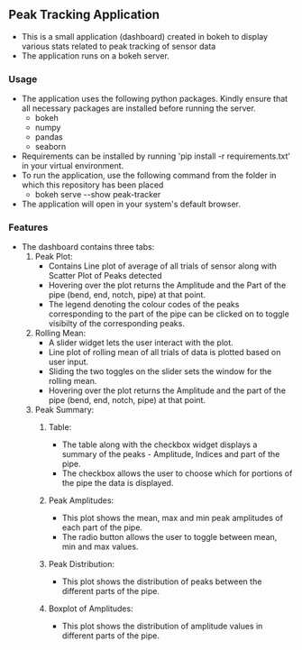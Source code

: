 ## Peak Tracking Application

* This is a small application (dashboard) created in bokeh to display various stats related to peak tracking of sensor data
* The application runs on a bokeh server. 
  
### Usage

* The application uses the following python packages. Kindly ensure that all necessary packages are installed before running the server.
  * bokeh
  * numpy
  * pandas
  * seaborn
 *  Requirements can be installed by running 'pip install -r requirements.txt' in your virtual environment. 
* To run the application, use the following command from the folder in which this repository has been  placed
  * bokeh serve --show peak-tracker
* The application will open in your system's default browser.
  
### Features

* The dashboard contains three tabs:
  1. Peak Plot:
       * Contains Line plot of average of all trials of sensor along with Scatter Plot of Peaks detected
       * Hovering over the plot returns the Amplitude and the Part of the pipe (bend, end, notch, pipe) at that point.
       * The legend denoting the colour codes of the peaks corresponding to the part of the pipe can be clicked on to toggle visibilty of the corresponding peaks.
  2. Rolling Mean:
      * A slider widget lets the user interact with the plot.
      * Line plot of rolling mean of all trials of data is plotted based on user input. 
      * Sliding the two toggles on the slider sets the window for the rolling mean.
      * Hovering over the plot returns the Amplitude and the part of the pipe (bend, end, notch, pipe) at that point.
  3. Peak Summary:
     1. Table:
        * The table along with the checkbox widget displays a summary of the peaks - Amplitude, Indices and part of the pipe.
        * The checkbox allows the user to choose which for portions of the pipe the data is displayed.

     2. Peak Amplitudes:

          * This plot shows the mean, max and min peak amplitudes of each part of the pipe.
          * The radio button allows the user to toggle between mean, min and max values.
     3. Peak Distribution:

        * This plot shows the distribution of peaks between the different parts of the pipe.
     4. Boxplot of Amplitudes:

        *  This plot shows the distribution of amplitude values in different parts of the pipe.
